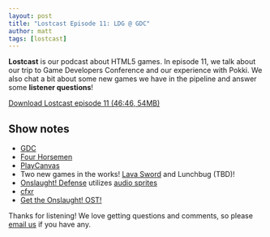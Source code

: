 ```yaml
---
layout: post
title: "Lostcast Episode 11: LDG @ GDC"
author: matt
tags: [lostcast]
---
```


**Lostcast** is our podcast about HTML5 games. In episode 11, we talk about our trip to Game Developers Conference and our experience with Pokki. We also chat a bit about some new games we have in the pipeline and answer some **listener questions**!

<a class="download-podcast" href="http://media.lostdecadegames.com/lostcast/lostcast_episode_11_ldg_at_gdc.mp3">
	Download Lostcast episode 11 (46:46, 54MB)
</a>

## Show notes

* [GDC](http://gdconf.com/)
* [Four Horsemen](http://www.pokki.com/1up/#4horsemen)
* [PlayCanvas](http://playcanvas.com/)
* Two new games in the works! [Lava Sword](http://www.lostdecadegames.com/lava-sword-dev-diary-part-1/) and Lunchbug (TBD)!
* [Onslaught! Defense](http://arcade.lostdecadegames.com/onslaught_defense/) utilizes [audio sprites](http://remysharp.com/2010/12/23/audio-sprites/)
* [cfxr](http://thirdcog.eu/apps/cfxr)
* [Get the Onslaught! OST!](http://joshuamorse.bandcamp.com/album/onslaught-ost)

Thanks for listening! We love getting questions and comments, so please [email us](mailto:hello@lostdecadegames.com) if you have any.
